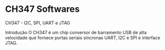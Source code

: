 # CH347 Softwares
CH347 - I2C, SPI, UART e JTAG


Introdução
O CH347 é um chip conversor de barramento USB de alta velocidade que fornece portas seriais síncronas UART, I2C e SPI e interface JTAG. 
